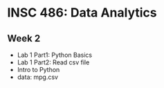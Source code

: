 # INSC 486: Data Analytics

## Week 2
- Lab 1 Part1: Python Basics
- Lab 1 Part2: Read csv file
- Intro to Python
- data: mpg.csv
